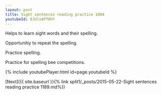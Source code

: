 ```yaml
---
layout: post
title: Sight sentences reading practice 1004
youtubeId: 8JUlo4Pf0hY
---
```

 
 
Helps to learn sight words and their spelling.

Opportunitiy to repeat the spelling. 

Practice spelling. 
 
Practice for spelling bee competitions. 
 
{% include youtubePlayer.html id=page.youtubeId %}
 
 

[Next]({{ site.baseurl }}{% link  split1/_posts/2015-05-22-Sight sentences reading practice 1189.md%})
 
